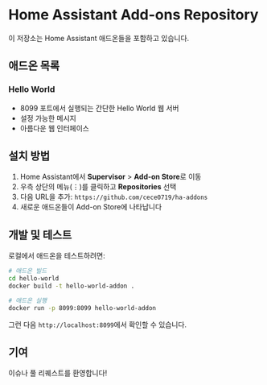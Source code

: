 # Home Assistant Add-ons Repository

이 저장소는 Home Assistant 애드온들을 포함하고 있습니다.

## 애드온 목록

### Hello World
- 8099 포트에서 실행되는 간단한 Hello World 웹 서버
- 설정 가능한 메시지
- 아름다운 웹 인터페이스

## 설치 방법

1. Home Assistant에서 **Supervisor** > **Add-on Store**로 이동
2. 우측 상단의 메뉴(⋮)를 클릭하고 **Repositories** 선택
3. 다음 URL을 추가: `https://github.com/cece0719/ha-addons`
4. 새로운 애드온들이 Add-on Store에 나타납니다

## 개발 및 테스트

로컬에서 애드온을 테스트하려면:

```bash
# 애드온 빌드
cd hello-world
docker build -t hello-world-addon .

# 애드온 실행
docker run -p 8099:8099 hello-world-addon
```

그런 다음 `http://localhost:8099`에서 확인할 수 있습니다.

## 기여

이슈나 풀 리퀘스트를 환영합니다!
